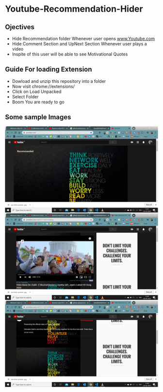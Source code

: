 # Youtube-Recommendation-Hider


## Ojectives

- Hide Recommendation folder Whenever user opens www.Youtube.com
- Hide Comment Section and UpNext Section Whenever user plays a video
- Inspite of this user will be able to see Motivational Quotes

## Guide For loading Extension

- Dowload and unzip this repository into a folder
- Now visit chrome://extensions/
- Click on Load Unpacked
- Select Folder
- Boom You are ready to go

## Some sample Images

![image description](images/NoRecommendation.png)
![image description](images/UpNext.png)
![image description](images/NoComment.png)
